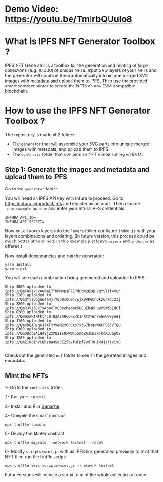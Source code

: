 # Demo Video: https://youtu.be/TmlrbQUuIo8

# What is IPFS NFT Generator Toolbox ?

IPFS NFT Generator is a toolbox for the generation and minting of large collections (e.g. 10,000) of unique NFTs.
Input SVG layers of your NFTs and the generator will combine them automatically into unique merged SVG images with metadata and upload them to IPFS.
Then use the provided smart contract minter to create the NFTs on any EVM compatible blockchain.

# How to use the IPFS NFT Generator Toolbox ?

The repository is made of 2 folders:
- The `generator` that will assemble your SVG parts into unique merged images with metadata, and upload them to IPFS.
- The `contracts` folder that contains an NFT minter runing on EVM.

## Step 1: Generate the images and metadata and upload them to IPFS

Go to the `generator` folder. 

You will need an IPFS API key with Infura to proceed. Go to https://infura.io/product/ipfs and register an account.
Then rename `.env.example` as `.env` and enter your Infura IPFS credentials:

```
INFURA_API_ID=
INFURA_API_SECRET=
```

Now put all yours layers into the `layers` folder configure `index.js` with your layers combinations and ordering. (In future version, this process could be much better streamlined. In this example just leave `layers` and `index.js` as offered.)

Now install dependancies and run the generator :

```
yarn install
yarn start
```

You will see each combination being generated and uploaded to IPFS :
```
Ship 3000 uploaded to ipfs://QmTA9YxDVAu6mL7YKMMvp1RFZPdPcm2QkQH7qY9Yif4vLn
Ship 2100 uploaded to ipfs://Qmdfvsvbga64a4jsYEp8cmUVd7wjX9RKGCnUkzGrPdJ23j
Ship 3200 uploaded to ipfs://QmRJV15EV7x4bocTmC3zcMeqmr5UEuEhqUPuymSWibEdCf
Ship 0200 uploaded to ipfs://QmWSARtMtktrC8TH2A2m8u6RERk1FXtXyWnrwGwUH9yae1
Ship 3100 uploaded to ipfs://QmVDQARVgXJ7XFjyVeM2x6PQXo7x3G7bkqkWAFPu5cVTQU
Ship 0300 uploaded to ipfs://QmUDobEALHd8jZzPQ2is9xW6K5SmbZAJKWZkTUcKuGbpUY
Ship 1200 uploaded to ipfs://QmZ1mdinVCQhz8a8Sg3E25bVfwFpf7y9T9Hjx4jshaViVG
...
```

Check out the generated `out` folder to see all the genrated images and metadata.


## Mint the NFTs

1- Go to the `contracts` folder. 

2- Run `yarn install`

3- Install and Run [Ganache](https://trufflesuite.com/ganache/)

4- Compile the smart contract
```
npx truffle compile
```

5- Deploy the Minter contract
```
npx truffle migrate --network testnet --reset
```

6- Modify `scripts/mint.js` with an IPFS link generated previouly to mint that NFT then run the truffle script:
```
npx truffle exec scripts/mint.js --network testnet
```

Futur versions will include a script to mint the whole collection at once.

